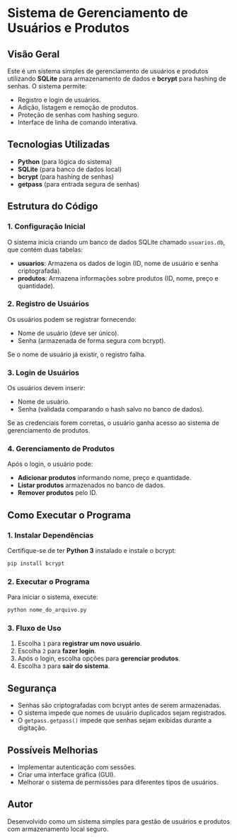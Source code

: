 # Sistema de Gerenciamento de Usuários e Produtos

## Visão Geral
Este é um sistema simples de gerenciamento de usuários e produtos utilizando **SQLite** para armazenamento de dados e **bcrypt** para hashing de senhas. O sistema permite:

- Registro e login de usuários.
- Adição, listagem e remoção de produtos.
- Proteção de senhas com hashing seguro.
- Interface de linha de comando interativa.

## Tecnologias Utilizadas
- **Python** (para lógica do sistema)
- **SQLite** (para banco de dados local)
- **bcrypt** (para hashing de senhas)
- **getpass** (para entrada segura de senhas)

## Estrutura do Código
### 1. Configuração Inicial
O sistema inicia criando um banco de dados SQLite chamado `usuarios.db`, que contém duas tabelas:

- **usuarios**: Armazena os dados de login (ID, nome de usuário e senha criptografada).
- **produtos**: Armazena informações sobre produtos (ID, nome, preço e quantidade).

### 2. Registro de Usuários
Os usuários podem se registrar fornecendo:
- Nome de usuário (deve ser único).
- Senha (armazenada de forma segura com bcrypt).

Se o nome de usuário já existir, o registro falha.

### 3. Login de Usuários
Os usuários devem inserir:
- Nome de usuário.
- Senha (validada comparando o hash salvo no banco de dados).

Se as credenciais forem corretas, o usuário ganha acesso ao sistema de gerenciamento de produtos.

### 4. Gerenciamento de Produtos
Após o login, o usuário pode:
- **Adicionar produtos** informando nome, preço e quantidade.
- **Listar produtos** armazenados no banco de dados.
- **Remover produtos** pelo ID.

## Como Executar o Programa
### 1. Instalar Dependências
Certifique-se de ter **Python 3** instalado e instale o bcrypt:
```bash
pip install bcrypt
```

### 2. Executar o Programa
Para iniciar o sistema, execute:
```bash
python nome_do_arquivo.py
```

### 3. Fluxo de Uso
1. Escolha `1` para **registrar um novo usuário**.
2. Escolha `2` para **fazer login**.
3. Após o login, escolha opções para **gerenciar produtos**.
4. Escolha `3` para **sair do sistema**.

## Segurança
- Senhas são criptografadas com bcrypt antes de serem armazenadas.
- O sistema impede que nomes de usuário duplicados sejam registrados.
- O `getpass.getpass()` impede que senhas sejam exibidas durante a digitação.

## Possíveis Melhorias
- Implementar autenticação com sessões.
- Criar uma interface gráfica (GUI).
- Melhorar o sistema de permissões para diferentes tipos de usuários.

## Autor
Desenvolvido como um sistema simples para gestão de usuários e produtos com armazenamento local seguro.
